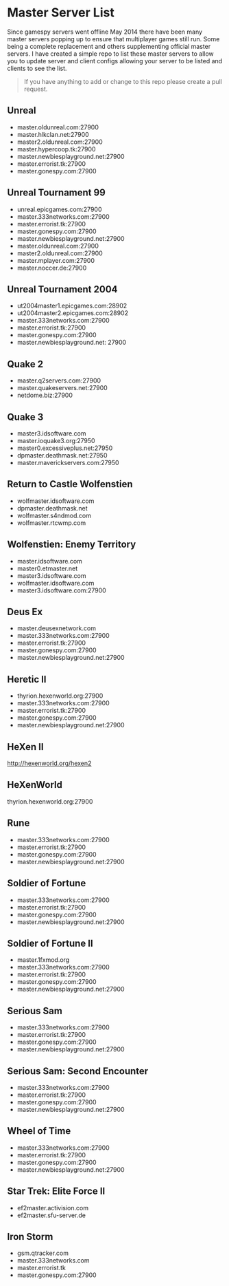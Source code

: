 # Master Server List

Since gamespy servers went offline May 2014 there have been many master servers popping up to ensure that multiplayer games still run. Some being a complete replacement and others supplementing official master servers. I have created a simple repo to list these master servers to allow you to update server and client configs allowing your server to be listed and clients to see the list.

> If you have anything to add or change to this repo please create a pull request.

## Unreal
* master.oldunreal.com:27900
* master.hlkclan.net:27900
* master2.oldunreal.com:27900
* master.hypercoop.tk:27900
* master.newbiesplayground.net:27900
* master.errorist.tk:27900
* master.gonespy.com:27900

## Unreal Tournament 99
* unreal.epicgames.com:27900
* master.333networks.com:27900
* master.errorist.tk:27900
* master.gonespy.com:27900
* master.newbiesplayground.net:27900
* master.oldunreal.com:27900
* master2.oldunreal.com:27900
* master.mplayer.com:27900
* master.noccer.de:27900

## Unreal Tournament 2004
* ut2004master1.epicgames.com:28902
* ut2004master2.epicgames.com:28902
* master.333networks.com:27900
* master.errorist.tk:27900
* master.gonespy.com:27900
* master.newbiesplayground.net: 27900

## Quake 2
* master.q2servers.com:27900
* master.quakeservers.net:27900
* netdome.biz:27900

## Quake 3
* master3.idsoftware.com
* master.ioquake3.org:27950
* master0.excessiveplus.net:27950
* dpmaster.deathmask.net:27950
* master.maverickservers.com:27950

## Return to Castle Wolfenstien
* wolfmaster.idsoftware.com
* dpmaster.deathmask.net
* wolfmaster.s4ndmod.com
* wolfmaster.rtcwmp.com 

## Wolfenstien: Enemy Territory
* master.idsoftware.com
* master0.etmaster.net
* master3.idsoftware.com
* wolfmaster.idsoftware.com
* master3.idsoftware.com:27900

## Deus Ex
* master.deusexnetwork.com
* master.333networks.com:27900
* master.errorist.tk:27900
* master.gonespy.com:27900
* master.newbiesplayground.net:27900

## Heretic II
* thyrion.hexenworld.org:27900
* master.333networks.com:27900
* master.errorist.tk:27900
* master.gonespy.com:27900
* master.newbiesplayground.net:27900

## HeXen II
http://hexenworld.org/hexen2

## HeXenWorld
thyrion.hexenworld.org:27900

## Rune
* master.333networks.com:27900
* master.errorist.tk:27900
* master.gonespy.com:27900
* master.newbiesplayground.net:27900

## Soldier of Fortune
* master.333networks.com:27900
* master.errorist.tk:27900
* master.gonespy.com:27900
* master.newbiesplayground.net:27900

## Soldier of Fortune II
* master.1fxmod.org
* master.333networks.com:27900
* master.errorist.tk:27900
* master.gonespy.com:27900
* master.newbiesplayground.net:27900

## Serious Sam
* master.333networks.com:27900
* master.errorist.tk:27900
* master.gonespy.com:27900
* master.newbiesplayground.net:27900

## Serious Sam: Second Encounter
* master.333networks.com:27900
* master.errorist.tk:27900
* master.gonespy.com:27900
* master.newbiesplayground.net:27900

## Wheel of Time
* master.333networks.com:27900
* master.errorist.tk:27900
* master.gonespy.com:27900
* master.newbiesplayground.net:27900

## Star Trek: Elite Force II
* ef2master.activision.com
* ef2master.sfu-server.de

## Iron Storm
* gsm.qtracker.com
* master.333networks.com
* master.errorist.tk
* master.gonespy.com:27900
